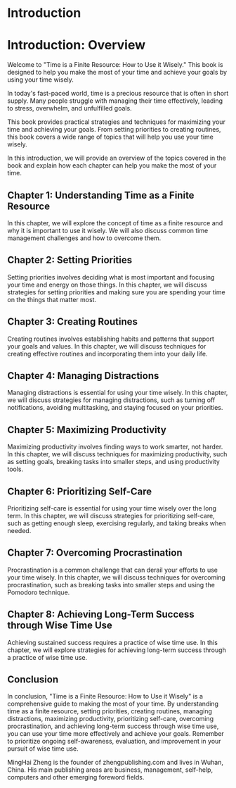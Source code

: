 # Introduction

Introduction: Overview
======================

Welcome to "Time is a Finite Resource: How to Use it Wisely." This book is designed to help you make the most of your time and achieve your goals by using your time wisely.

In today's fast-paced world, time is a precious resource that is often in short supply. Many people struggle with managing their time effectively, leading to stress, overwhelm, and unfulfilled goals.

This book provides practical strategies and techniques for maximizing your time and achieving your goals. From setting priorities to creating routines, this book covers a wide range of topics that will help you use your time wisely.

In this introduction, we will provide an overview of the topics covered in the book and explain how each chapter can help you make the most of your time.

Chapter 1: Understanding Time as a Finite Resource
--------------------------------------------------

In this chapter, we will explore the concept of time as a finite resource and why it is important to use it wisely. We will also discuss common time management challenges and how to overcome them.

Chapter 2: Setting Priorities
-----------------------------

Setting priorities involves deciding what is most important and focusing your time and energy on those things. In this chapter, we will discuss strategies for setting priorities and making sure you are spending your time on the things that matter most.

Chapter 3: Creating Routines
----------------------------

Creating routines involves establishing habits and patterns that support your goals and values. In this chapter, we will discuss techniques for creating effective routines and incorporating them into your daily life.

Chapter 4: Managing Distractions
--------------------------------

Managing distractions is essential for using your time wisely. In this chapter, we will discuss strategies for managing distractions, such as turning off notifications, avoiding multitasking, and staying focused on your priorities.

Chapter 5: Maximizing Productivity
----------------------------------

Maximizing productivity involves finding ways to work smarter, not harder. In this chapter, we will discuss techniques for maximizing productivity, such as setting goals, breaking tasks into smaller steps, and using productivity tools.

Chapter 6: Prioritizing Self-Care
---------------------------------

Prioritizing self-care is essential for using your time wisely over the long term. In this chapter, we will discuss strategies for prioritizing self-care, such as getting enough sleep, exercising regularly, and taking breaks when needed.

Chapter 7: Overcoming Procrastination
-------------------------------------

Procrastination is a common challenge that can derail your efforts to use your time wisely. In this chapter, we will discuss techniques for overcoming procrastination, such as breaking tasks into smaller steps and using the Pomodoro technique.

Chapter 8: Achieving Long-Term Success through Wise Time Use
------------------------------------------------------------

Achieving sustained success requires a practice of wise time use. In this chapter, we will explore strategies for achieving long-term success through a practice of wise time use.

Conclusion
----------

In conclusion, "Time is a Finite Resource: How to Use it Wisely" is a comprehensive guide to making the most of your time. By understanding time as a finite resource, setting priorities, creating routines, managing distractions, maximizing productivity, prioritizing self-care, overcoming procrastination, and achieving long-term success through wise time use, you can use your time more effectively and achieve your goals. Remember to prioritize ongoing self-awareness, evaluation, and improvement in your pursuit of wise time use.


MingHai Zheng is the founder of zhengpublishing.com and lives in Wuhan, China. His main publishing areas are business, management, self-help, computers and other emerging foreword fields.
